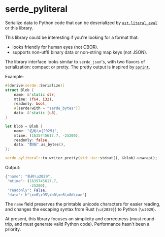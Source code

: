 # serde_pyliteral

Serialize data to Python code that can be deserialized by [`ast.literal_eval`](https://docs.python.org/3/library/ast.html#ast.literal_eval) or this library.

This library could be interesting if you're looking for a format that:
- looks friendly for human eyes (not CBOR).
- supports non-utf8 binary data or non-string map keys (not JSON).

The library interface looks similar to `serde_json`'s, with two flavors of serialization: compact or pretty. The pretty output is inspired by [`pprint`](https://docs.python.org/3/library/pprint.html).

Example:

```rust
#[derive(serde::Serialize)]
struct Blob {
    name: &'static str,
    mtime: (f64, i32),
    readonly: bool,
    #[serde(with = "serde_bytes")]
    data: &'static [u8],
}

let blob = Blob {
    name: "名称\u{2029}",
    mtime: (1635745617.7, -25200),
    readonly: false,
    data: "数据".as_bytes(),
};

serde_pyliteral::to_writer_pretty(std::io::stdout(), &blob).unwrap();
```

Output:

```python
{"name": "名称\u2029",
 "mtime": (1635745617.7,
           -25200),
 "readonly": False,
 "data": b"\xe6\x95\xb0\xe6\x8d\xae"}
```

The `name` field preserves the printable unicode characters for easier reading, and changes the escaping syntax from Rust (`\u{2029}`) to Python (`\u2029`).

At present, this library focuses on simplicity and correctness (must round-trip, and must generate valid Python code). Performance hasn't been a priority.
